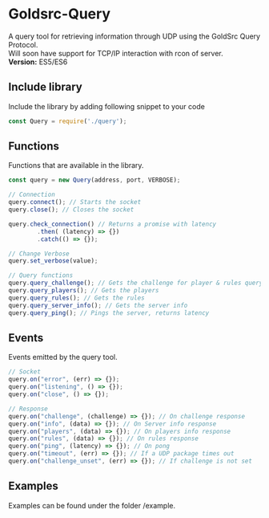 # Goldsrc-Query
A query tool for retrieving information through UDP using the GoldSrc Query Protocol.
<br >
Will soon have support for TCP/IP interaction with rcon of server.
<br >
**Version:** ES5/ES6

## Include library
Include the library by adding following snippet to your code
```javascript
const Query = require('./query');
```

## Functions
Functions that are available in the library.
```javascript
const query = new Query(address, port, VERBOSE);

// Connection
query.connect(); // Starts the socket
query.close(); // Closes the socket

query.check_connection() // Returns a promise with latency
        .then( (latency) => {})
        .catch(() => {}); 

// Change Verbose
query.set_verbose(value);

// Query functions
query.query_challenge(); // Gets the challenge for player & rules query
query.query_players(); // Gets the players
query.query_rules(); // Gets the rules
query.query_server_info(); // Gets the server info
query.query_ping(); // Pings the server, returns latency
```

## Events
Events emitted by the query tool.
```javascript
// Socket
query.on("error", (err) => {});
query.on("listening", () => {});
query.on("close", () => {});

// Response
query.on("challenge", (challenge) => {}); // On challenge response
query.on("info", (data) => {}); // On Server info response
query.on("players", (data) => {}); // On players info response
query.on("rules", (data) => {}); // On rules response
query.on("ping", (latency) => {}); // On pong
query.on("timeout", (err) => {}); // If a UDP package times out
query.on("challenge_unset", (err) => {}); // If challenge is not set
```

## Examples
Examples can be found under the folder /example.